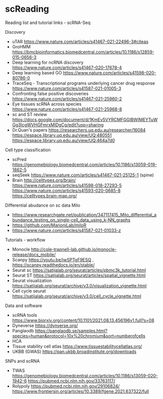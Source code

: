 # scReading
Reading list and tutorial links - scRNA-Seq

Discovery
- uTAR https://www.nature.com/articles/s41467-021-22496-3#citeas
- GroHMM https://bmcbioinformatics.biomedcentral.com/articles/10.1186/s12859-015-0656-3
- Deep learning for ncRNA discovery https://www.nature.com/articles/s41467-020-17678-4 
- Deep learning based GO https://www.nature.com/articles/s41598-020-80786-0 
- TraceSeq - Transcriptional programs underlying cancer drug response https://www.nature.com/articles/s41587-021-01005-3 
- Confronting false positive discoveries https://www.nature.com/articles/s41467-021-25960-2
- Eye tissues scRNA across species https://www.nature.com/articles/s41467-021-25968-8
- sc and ST review https://docs.google.com/document/d/1KmEv5VYRCMFGGIBWIMEYTuWGg3IcgWVHGFmrxMlDgCg/edit?usp=sharing
-  Dr.Quan's papers https://researchers.uq.edu.au/researcher/16084 https://espace.library.uq.edu.au/view/UQ:480551 https://espace.library.uq.edu.au/view/UQ:464a7d0

Cell type classification 
- scPred https://genomebiology.biomedcentral.com/articles/10.1186/s13059-019-1862-5
- seqSeek https://www.nature.com/articles/s41467-021-25125-1 (spine)
- Brain http://celltypes.org/brain/ https://www.nature.com/articles/s41598-018-27293-5 https://www.nature.com/articles/s41593-020-0685-8 https://celltypes.brain-map.org/

Differential abudance on sc data
Milo
- https://www.researchgate.net/publication/347117415_Milo_differential_abundance_testing_on_single-cell_data_using_k-NN_graphs
- https://github.com/MarioniLab/miloR 
- https://www.nature.com/articles/s41587-021-01033-z 

Tutorials - workflow
- Monocle http://cole-trapnell-lab.github.io/monocle-release/docs_mobile/
- Scanpy  https://youtu.be/jwSPTgF9ESQ , https://scanpy.readthedocs.io/en/stable/
- Seurat sc https://satijalab.org/seurat/articles/pbmc3k_tutorial.html
- Seurat ST https://satijalab.org/seurat/articles/spatial_vignette.html
- Seurat visualization https://satijalab.org/seurat/archive/v3.0/visualization_vignette.html
- Cell cycle seurat https://satijalab.org/seurat/archive/v3.0/cell_cycle_vignette.html 

  
Data and software
- scRNA tools https://www.biorxiv.org/content/10.1101/2021.08.13.456196v1.full?s=08
- Dyneverse https://dynverse.org/
- Panglaodb https://panglaodb.se/samples.html?species=human&protocol=10x%20chromium&sort=numberofcells
- HCA 
- Tissue stability cell atlas https://www.tissuestabilitycellatlas.org/
- UKBB (GWAS) https://pan.ukbb.broadinstitute.org/downloads 

SNPs and scRNA
- TWAS https://genomebiology.biomedcentral.com/articles/10.1186/s13059-020-1942-6  https://pubmed.ncbi.nlm.nih.gov/33763117/
- Rolypoly https://pubmed.ncbi.nlm.nih.gov/29106824/ https://www.frontiersin.org/articles/10.3389/fgene.2021.637322/full
